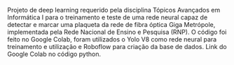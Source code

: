 Projeto de deep learning requerido pela disciplina Tópicos Avançados em Informática I para o treinamento e teste de uma rede neural capaz de detectar e marcar uma plaqueta da rede de fibra óptica Giga Metrópole, implementada pela Rede Nacional de Ensino e Pesquisa (RNP). O código foi feito no Google Colab, foram utilizados o Yolo V8 como rede neural para treinamento e utilização e Roboflow para criação da base de dados. Link do Google Colab no código python.